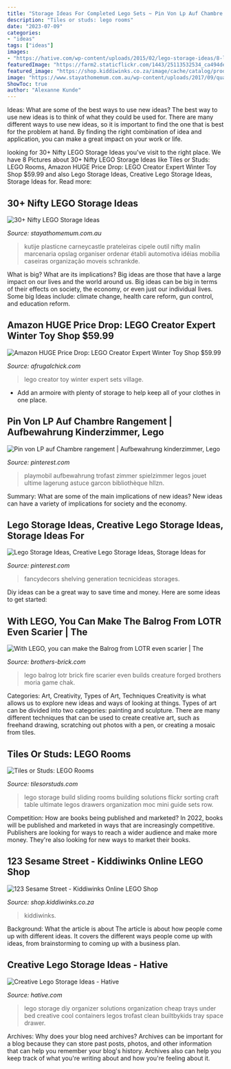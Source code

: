 ```yaml
---
title: "Storage Ideas For Completed Lego Sets ~ Pin Von Lp Auf Chambre Rangement"
description: "Tiles or studs: lego rooms"
date: "2023-07-09"
categories:
- "ideas"
tags: ["ideas"]
images:
- "https://hative.com/wp-content/uploads/2015/02/lego-storage-ideas/8-lego-storage-ideas.jpg"
featuredImage: "https://farm2.staticflickr.com/1443/25113532534_ca494deb77_z.jpg"
featured_image: "https://shop.kiddiwinks.co.za/image/cache/catalog/products/21324-1200x900.jpg"
image: "https://www.stayathomemum.com.au/wp-content/uploads/2017/09/quantfilledL.jpg"
ShowToc: true
author: "Alexanne Kunde"
---
```



Ideas: What are some of the best ways to use new ideas?
The best way to use new ideas is to think of what they could be used for. There are many different ways to use new ideas, so it is important to find the one that is best for the problem at hand. By finding the right combination of idea and application, you can make a great impact on your work or life.

	

		
looking for 30+ Nifty LEGO Storage Ideas you've visit to the right place. We have 8 Pictures about 30+ Nifty LEGO Storage Ideas like Tiles or Studs: LEGO Rooms, Amazon HUGE Price Drop: LEGO Creator Expert Winter Toy Shop $59.99 and also Lego Storage Ideas, Creative Lego Storage Ideas, Storage Ideas for. Read more:
		
    
## 30+ Nifty LEGO Storage Ideas

<img loading=lazy src="https://www.stayathomemum.com.au/wp-content/uploads/2017/09/quantfilledL.jpg" onerror="this.onerror=null;this.src='https://tse2.mm.bing.net/th?id=OIP.kXfWfz9tJtDuQjbD8LeR2wHaJ2&amp;pid=15.1';" alt="30+ Nifty LEGO Storage Ideas">

_Source: stayathomemum.com.au_

>kutije plasticne carneycastle prateleiras cipele outil nifty malin marcenaria opslag organiser ordenar établi automotiva idéias mobília caseiras organização moveis schrankde. 

	

What is big? What are its implications?
Big ideas are those that have a large impact on our lives and the world around us. Big ideas can be big in terms of their effects on society, the economy, or even just our individual lives. Some big Ideas include: climate change, health care reform, gun control, and education reform.

    
## Amazon HUGE Price Drop: LEGO Creator Expert Winter Toy Shop $59.99

<img loading=lazy src="http://www.afrugalchick.com/wp-content/uploads/2016/10/lego-creator-toy-village-1024x1024.jpg" onerror="this.onerror=null;this.src='https://tse4.mm.bing.net/th?id=OIP.0CyIBB6sSQGLzV4J_AyF3gHaHa&amp;pid=15.1';" alt="Amazon HUGE Price Drop: LEGO Creator Expert Winter Toy Shop $59.99">

_Source: afrugalchick.com_

>lego creator toy winter expert sets village. 

	

- Add an armoire with plenty of storage to help keep all of your clothes in one place.

    
## Pin Von LP Auf Chambre Rangement | Aufbewahrung Kinderzimmer, Lego

<img loading=lazy src="https://i.pinimg.com/736x/ec/9f/6c/ec9f6cb930c81ab6d421fdd0264e4fde.jpg" onerror="this.onerror=null;this.src='https://tse4.mm.bing.net/th?id=OIP.Czm06ch9CG5EU7IuZEb8LwHaLH&amp;pid=15.1';" alt="Pin von LP auf Chambre rangement | Aufbewahrung kinderzimmer, Lego">

_Source: pinterest.com_

>playmobil aufbewahrung trofast zimmer spielzimmer legos jouet ultime lagerung astuce garcon bibliothèque hllzn. 

	

Summary: What are some of the main implications of new ideas?
New ideas can have a variety of implications for society and the economy.

    
## Lego Storage Ideas, Creative Lego Storage Ideas, Storage Ideas For

<img loading=lazy src="https://i.pinimg.com/736x/46/ae/41/46ae41f9eba7315f77a48cca2288c243.jpg" onerror="this.onerror=null;this.src='https://tse2.mm.bing.net/th?id=OIP.PBQ-kE4BD-csaty-IlDlKwAAAA&amp;pid=15.1';" alt="Lego Storage Ideas, Creative Lego Storage Ideas, Storage Ideas for">

_Source: pinterest.com_

>fancydecors shelving generation tecnicideas storages. 

	

Diy ideas can be a great way to save time and money. Here are some ideas to get started: 

    
## With LEGO, You Can Make The Balrog From LOTR Even Scarier | The

<img loading=lazy src="https://farm2.staticflickr.com/1443/25113532534_ca494deb77_z.jpg" onerror="this.onerror=null;this.src='https://tse2.mm.bing.net/th?id=OIP.BBgglLrYqZerl-l5WNpDywHaE8&amp;pid=15.1';" alt="With LEGO, you can make the Balrog from LOTR even scarier | The">

_Source: brothers-brick.com_

>lego balrog lotr brick fire scarier even builds creature forged brothers moria game chak. 

	

Categories: Art, Creativity, Types of Art, Techniques
Creativity is what allows us to explore new ideas and ways of looking at things. Types of art can be divided into two categories: painting and sculpture. There are many different techniques that can be used to create creative art, such as freehand drawing, scratching out photos with a pen, or creating a mosaic from tiles.

    
## Tiles Or Studs: LEGO Rooms

<img loading=lazy src="https://3.bp.blogspot.com/-SvNlQN6nVhM/VrswoMKMPdI/AAAAAAAACB8/wtd-3COPVNg/s1600/8340008985_10130cfd00_b.jpg" onerror="this.onerror=null;this.src='https://tse4.mm.bing.net/th?id=OIP.pkUCr2ZqqdEhsdOplMFnWwHaE6&amp;pid=15.1';" alt="Tiles or Studs: LEGO Rooms">

_Source: tilesorstuds.com_

>lego storage build sliding rooms building solutions flickr sorting craft table ultimate legos drawers organization moc mini guide sets row. 

	

Competition: How are books being published and marketed?
In 2022, books will be published and marketed in ways that are increasingly competitive. Publishers are looking for ways to reach a wider audience and make more money. They're also looking for new ways to market their books.

    
## 123 Sesame Street - Kiddiwinks Online LEGO Shop

<img loading=lazy src="https://shop.kiddiwinks.co.za/image/cache/catalog/products/21324-1200x900.jpg" onerror="this.onerror=null;this.src='https://tse3.mm.bing.net/th?id=OIP.I7yXJnRq4_mUGbTXDdJ4NgHaFj&amp;pid=15.1';" alt="123 Sesame Street - Kiddiwinks Online LEGO Shop">

_Source: shop.kiddiwinks.co.za_

>kiddiwinks. 

	

Background: What the article is about
The article is about how people come up with different ideas. It covers the different ways people come up with ideas, from brainstorming to coming up with a business plan.

    
## Creative Lego Storage Ideas - Hative

<img loading=lazy src="https://hative.com/wp-content/uploads/2015/02/lego-storage-ideas/8-lego-storage-ideas.jpg" onerror="this.onerror=null;this.src='https://tse2.mm.bing.net/th?id=OIP.4FLw7jPfxiWHTsytvvgLVwHaLI&amp;pid=15.1';" alt="Creative Lego Storage Ideas - Hative">

_Source: hative.com_

>lego storage diy organizer solutions organization cheap trays under bed creative cool containers legos trofast clean builtbykids tray space drawer. 

	

Archives: Why does your blog need archives?
Archives can be important for a blog because they can store past posts, photos, and other information that can help you remember your blog's history. Archives also can help you keep track of what you're writing about and how you're feeling about it.

